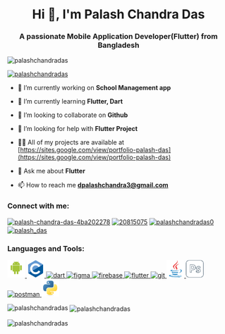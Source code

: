 <h1 align="center">Hi 👋, I'm Palash Chandra Das</h1>
<h3 align="center">A passionate Mobile Application Developer(Flutter) from Bangladesh</h3>

<p align="left"> <img src="https://komarev.com/ghpvc/?username=palashchandradas&label=Profile%20views&color=0e75b6&style=flat" alt="palashchandradas" /> </p>

<p align="left"> <a href="https://github.com/ryo-ma/github-profile-trophy"><img src="https://github-profile-trophy.vercel.app/?username=palashchandradas" alt="palashchandradas" /></a> </p>

- 🔭 I’m currently working on **School Management app**

- 🌱 I’m currently learning **Flutter, Dart**

- 👯 I’m looking to collaborate on **Github**

- 🤝 I’m looking for help with **Flutter Project**

- 👨‍💻 All of my projects are available at [https://sites.google.com/view/portfolio-palash-das](https://sites.google.com/view/portfolio-palash-das)

- 💬 Ask me about **Flutter**

- 📫 How to reach me **dpalashchandra3@gmail.com**

<h3 align="left">Connect with me:</h3>
<p align="left">
<a href="https://linkedin.com/in/palash-chandra-das-4ba202278" target="blank"><img align="center" src="https://raw.githubusercontent.com/rahuldkjain/github-profile-readme-generator/master/src/images/icons/Social/linked-in-alt.svg" alt="palash-chandra-das-4ba202278" height="30" width="40" /></a>
<a href="https://stackoverflow.com/users/20815075" target="blank"><img align="center" src="https://raw.githubusercontent.com/rahuldkjain/github-profile-readme-generator/master/src/images/icons/Social/stack-overflow.svg" alt="20815075" height="30" width="40" /></a>
<a href="https://fb.com/palashchandradas0" target="blank"><img align="center" src="https://raw.githubusercontent.com/rahuldkjain/github-profile-readme-generator/master/src/images/icons/Social/facebook.svg" alt="palashchandradas0" height="30" width="40" /></a>
<a href="https://www.hackerrank.com/palash_das" target="blank"><img align="center" src="https://raw.githubusercontent.com/rahuldkjain/github-profile-readme-generator/master/src/images/icons/Social/hackerrank.svg" alt="palash_das" height="30" width="40" /></a>
</p>

<h3 align="left">Languages and Tools:</h3>
<p align="left"> <a href="https://developer.android.com" target="_blank" rel="noreferrer"> <img src="https://raw.githubusercontent.com/devicons/devicon/master/icons/android/android-original-wordmark.svg" alt="android" width="40" height="40"/> </a> <a href="https://www.cprogramming.com/" target="_blank" rel="noreferrer"> <img src="https://raw.githubusercontent.com/devicons/devicon/master/icons/c/c-original.svg" alt="c" width="40" height="40"/> </a> <a href="https://dart.dev" target="_blank" rel="noreferrer"> <img src="https://www.vectorlogo.zone/logos/dartlang/dartlang-icon.svg" alt="dart" width="40" height="40"/> </a> <a href="https://www.figma.com/" target="_blank" rel="noreferrer"> <img src="https://www.vectorlogo.zone/logos/figma/figma-icon.svg" alt="figma" width="40" height="40"/> </a> <a href="https://firebase.google.com/" target="_blank" rel="noreferrer"> <img src="https://www.vectorlogo.zone/logos/firebase/firebase-icon.svg" alt="firebase" width="40" height="40"/> </a> <a href="https://flutter.dev" target="_blank" rel="noreferrer"> <img src="https://www.vectorlogo.zone/logos/flutterio/flutterio-icon.svg" alt="flutter" width="40" height="40"/> </a> <a href="https://git-scm.com/" target="_blank" rel="noreferrer"> <img src="https://www.vectorlogo.zone/logos/git-scm/git-scm-icon.svg" alt="git" width="40" height="40"/> </a> <a href="https://www.java.com" target="_blank" rel="noreferrer"> <img src="https://raw.githubusercontent.com/devicons/devicon/master/icons/java/java-original.svg" alt="java" width="40" height="40"/> </a> <a href="https://www.photoshop.com/en" target="_blank" rel="noreferrer"> <img src="https://raw.githubusercontent.com/devicons/devicon/master/icons/photoshop/photoshop-line.svg" alt="photoshop" width="40" height="40"/> </a> <a href="https://postman.com" target="_blank" rel="noreferrer"> <img src="https://www.vectorlogo.zone/logos/getpostman/getpostman-icon.svg" alt="postman" width="40" height="40"/> </a> <a href="https://www.python.org" target="_blank" rel="noreferrer"> <img src="https://raw.githubusercontent.com/devicons/devicon/master/icons/python/python-original.svg" alt="python" width="40" height="40"/> </a> </p>

<p><img align="left" src="https://github-readme-stats.vercel.app/api/top-langs?username=palashchandradas&show_icons=true&locale=en&layout=compact" alt="palashchandradas" /></p>

<p>&nbsp;<img align="center" src="https://github-readme-stats.vercel.app/api?username=palashchandradas&show_icons=true&locale=en" alt="palashchandradas" /></p>

<p><img align="center" src="https://github-readme-streak-stats.herokuapp.com/?user=palashchandradas&" alt="palashchandradas" /></p>
